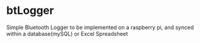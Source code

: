 # btLogger
Simple Bluetooth Logger to be implemented on a raspberry pi, and synced within a database(mySQL) or Excel Spreadsheet
